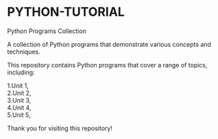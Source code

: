 # PYTHON-TUTORIAL
Python Programs Collection

A collection of Python programs that demonstrate various concepts and techniques.

This repository contains Python programs that cover a range of topics, including:

1.Unit 1,<br>
2.Unit 2,<br>
3.Unit 3,<br>
4.Unit 4,<br>
5.Unit 5,<br>

Thank you for visiting this repository!
